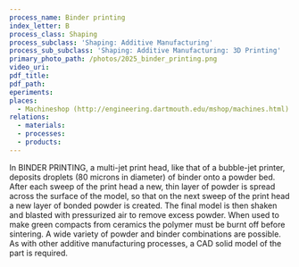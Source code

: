 ```yaml
---
process_name: Binder printing
index_letter: B
process_class: Shaping
process_subclass: 'Shaping: Additive Manufacturing'
process_sub_subclass: 'Shaping: Additive Manufacturing: 3D Printing'
primary_photo_path: /photos/2025_binder_printing.png
video_uri:
pdf_title:
pdf_path:
eperiments:
places:
  - Machineshop (http://engineering.dartmouth.edu/mshop/machines.html)
relations:
  - materials:
  - processes:
  - products:
---
```


In BINDER PRINTING, a multi-jet print head, like that of a bubble-jet printer, deposits droplets (80 microns in diameter) of binder onto a powder bed. After each sweep of the print head a new, thin layer of powder is spread across the surface of the model, so that on the next sweep of the print head a new layer of bonded powder is created. The final model is then shaken and blasted with pressurized air to remove excess powder. When used to make green compacts from ceramics the polymer must be burnt off before sintering. A wide variety of powder and binder combinations are possible. As with other additive manufacturing processes, a CAD solid model of the part is required.